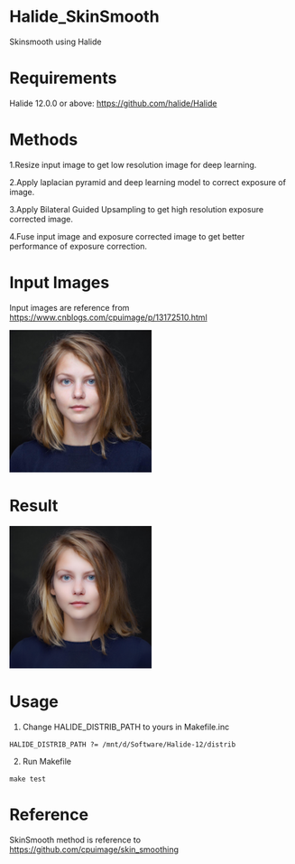 # Halide_SkinSmooth
Skinsmooth using Halide

# Requirements
Halide 12.0.0 or above: https://github.com/halide/Halide

# Methods
1.Resize input image to get low resolution image for deep learning.

2.Apply laplacian pyramid and deep learning model to correct exposure of image.

3.Apply Bilateral Guided Upsampling to get high resolution exposure corrected image. 

4.Fuse input image and exposure corrected image to get better performance of exposure correction.

# Input Images
Input images are reference from https://www.cnblogs.com/cpuimage/p/13172510.html

<img src="https://github.com/venson-chiang/Halide_SkinSmooth/blob/main/test_images/test1.jpg" width="50%" height="50%">

# Result
<img src="https://github.com/venson-chiang/Halide_SkinSmooth/blob/main/output_images/output.png" width="50%" height="50%">

# Usage
1. Change HALIDE_DISTRIB_PATH to yours in Makefile.inc
```
HALIDE_DISTRIB_PATH ?= /mnt/d/Software/Halide-12/distrib 
```
2. Run Makefile 
```
make test
```

# Reference
SkinSmooth method is reference to https://github.com/cpuimage/skin_smoothing


